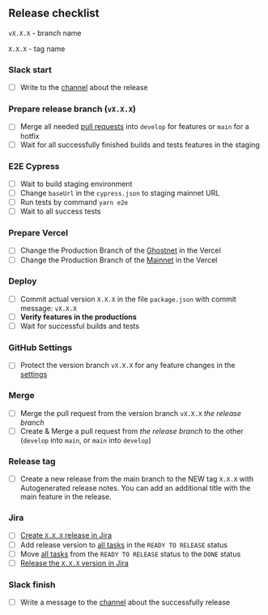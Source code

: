 ## Release checklist

`vX.X.X` - branch name

`X.X.X` - tag name

### Slack start
- [ ] Write to the [channel](https://madfishgroup.slack.com/archives/C02QJG18M7W) about the release

### Prepare release branch (`vX.X.X`)
- [ ] Merge all needed [pull requests](https://github.com/madfish-solutions/quipuswap-webapp-2/pulls) into `develop` for features or `main` for a hotfix
- [ ] Wait for all successfully finished builds and tests features in the staging

### E2E Cypress
- [ ] Wait to build staging environment
- [ ] Change `baseUrl` in the `cypress.json` to staging mainnet URL
- [ ] Run tests by command `yarn e2e`
- [ ] Wait to all success tests

### Prepare Vercel
- [ ] Change the Production Branch of the [Ghostnet](https://vercel.com/quipuswap-v2-ui/qs-ui-ghostnet/settings/git) in the Vercel
- [ ] Change the Production Branch of the [Mainnet](https://vercel.com/quipuswap-v2-ui/qs-ui/settings/git) in the Vercel

### Deploy
- [ ] Commit actual version `X.X.X` in the file `package.json` with commit message: `vX.X.X`
- [ ] **Verify features in the productions**
- [ ] Wait for successful builds and tests

### GitHub Settings
- [ ] Protect the version branch `vX.X.X` for any feature changes in the [settings](https://github.com/madfish-solutions/quipuswap-webapp-2/settings/branches)

### Merge
- [ ] Merge the pull request from the version branch `vX.X.X` _the release branch_
- [ ] Create & Merge a pull request from _the release branch_ to the other (`develop` into `main`, or `main` into `develop`)

### Release tag
- [ ] Create a new release from the main branch to the NEW tag `X.X.X` with Autogenerated release notes. You can add an additional title with the main feature in the release.

### Jira
- [ ] [Create `X.X.X` release in Jira](https://quipuswap.atlassian.net/projects/QUIPU?selectedItem=com.atlassian.jira.jira-projects-plugin:release-page)
- [ ] Add release version to [all tasks](https://quipuswap.atlassian.net/browse/QUIPU) in the `READY TO RELEASE` status
- [ ] Move [all tasks](https://quipuswap.atlassian.net/browse/QUIPU) from the `READY TO RELEASE` status to the `DONE` status
- [ ] [Release the `X.X.X` version in Jira](https://quipuswap.atlassian.net/projects/QUIPU?selectedItem=com.atlassian.jira.jira-projects-plugin:release-page)

### Slack finish
- [ ] Write a message to the [channel](https://madfishgroup.slack.com/archives/C02QJG18M7W) about the successfully release



